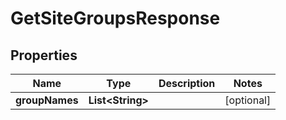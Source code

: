 

# GetSiteGroupsResponse


## Properties

| Name | Type | Description | Notes |
|------------ | ------------- | ------------- | -------------|
|**groupNames** | **List&lt;String&gt;** |  |  [optional] |



